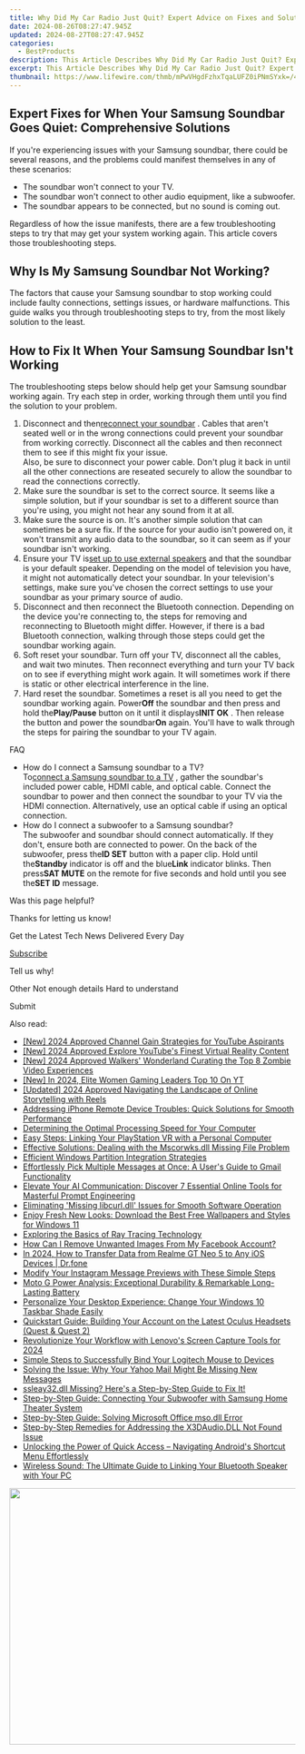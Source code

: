```yaml
---
title: Why Did My Car Radio Just Quit? Expert Advice on Fixes and Solutions
date: 2024-08-26T08:27:47.945Z
updated: 2024-08-27T08:27:47.945Z
categories:
  - BestProducts
description: This Article Describes Why Did My Car Radio Just Quit? Expert Advice on Fixes and Solutions
excerpt: This Article Describes Why Did My Car Radio Just Quit? Expert Advice on Fixes and Solutions
thumbnail: https://www.lifewire.com/thmb/mPwVHgdFzhxTqaLUFZ0iPNmSYxk=/400x300/filters:no_upscale():max_bytes(150000):strip_icc():format(webp)/GettyImages-1189839322-a6191f04389345e3b1cd1080201cfc67.jpg
---
```


## Expert Fixes for When Your Samsung Soundbar Goes Quiet: Comprehensive Solutions
 If you're experiencing issues with your Samsung soundbar, there could be several reasons, and the problems could manifest themselves in any of these scenarios:

* The soundbar won't connect to your TV.
* The soundbar won't connect to other audio equipment, like a subwoofer.
* The soundbar appears to be connected, but no sound is coming out.

 Regardless of how the issue manifests, there are a few troubleshooting steps to try that may get your system working again. This article covers those troubleshooting steps.

## Why Is My Samsung Soundbar Not Working?

 The factors that cause your Samsung soundbar to stop working could include faulty connections, settings issues, or hardware malfunctions. This guide walks you through troubleshooting steps to try, from the most likely solution to the least.

## How to Fix It When Your Samsung Soundbar Isn't Working

 The troubleshooting steps below should help get your Samsung soundbar working again. Try each step in order, working through them until you find the solution to your problem.

1. Disconnect and then[reconnect your soundbar](https://www.lifewire.com/connect-tv-to-external-audio-system-1846816) . Cables that aren't seated well or in the wrong connections could prevent your soundbar from working correctly. Disconnect all the cables and then reconnect them to see if this might fix your issue.  
 Also, be sure to disconnect your power cable. Don't plug it back in until all the other connections are reseated securely to allow the soundbar to read the connections correctly.
2. Make sure the soundbar is set to the correct source. It seems like a simple solution, but if your soundbar is set to a different source than you're using, you might not hear any sound from it at all.
3. Make sure the source is on. It's another simple solution that can sometimes be a sure fix. If the source for your audio isn't powered on, it won't transmit any audio data to the soundbar, so it can seem as if your soundbar isn't working.
4. Ensure your TV is[set up to use external speakers](https://www.lifewire.com/connect-and-set-up-a-sound-bar-4138615) and that the soundbar is your default speaker. Depending on the model of television you have, it might not automatically detect your soundbar. In your television's settings, make sure you've chosen the correct settings to use your soundbar as your primary source of audio.
5. Disconnect and then reconnect the Bluetooth connection. Depending on the device you're connecting to, the steps for removing and reconnecting to Bluetooth might differ. However, if there is a bad Bluetooth connection, walking through those steps could get the soundbar working again.
6. Soft reset your soundbar. Turn off your TV, disconnect all the cables, and wait two minutes. Then reconnect everything and turn your TV back on to see if everything might work again. It will sometimes work if there is static or other electrical interference in the line.
7. Hard reset the soundbar. Sometimes a reset is all you need to get the soundbar working again. Power**Off** the soundbar and then press and hold the**Play/Pause** button on it until it displays**INIT OK** . Then release the button and power the soundbar**On** again. You'll have to walk through the steps for pairing the soundbar to your TV again.

 FAQ

* How do I connect a Samsung soundbar to a TV?  
 To[connect a Samsung soundbar to a TV](https://www.lifewire.com/connect-samsung-soundbar-to-tv-5217392) , gather the soundbar's included power cable, HDMI cable, and optical cable. Connect the soundbar to power and then connect the soundbar to your TV via the HDMI connection. Alternatively, use an optical cable if using an optical connection.
* How do I connect a subwoofer to a Samsung soundbar?  
 The subwoofer and soundbar should connect automatically. If they don't, ensure both are connected to power. On the back of the subwoofer, press the**ID SET** button with a paper clip. Hold until the**Standby** indicator is off and the blue**Link** indicator blinks. Then press**SAT MUTE** on the remote for five seconds and hold until you see the**SET ID** message.

Was this page helpful?

Thanks for letting us know!

 Get the Latest Tech News Delivered Every Day

[Subscribe](https://www.lifewire.com/#)

Tell us why!

 Other  Not enough details  Hard to understand

 Submit

<ins class="adsbygoogle"
     style="display:block"
     data-ad-format="autorelaxed"
     data-ad-client="ca-pub-7571918770474297"
     data-ad-slot="1223367746"></ins>



<ins class="adsbygoogle"
     style="display:block"
     data-ad-client="ca-pub-7571918770474297"
     data-ad-slot="8358498916"
     data-ad-format="auto"
     data-full-width-responsive="true"></ins>

<span class="atpl-alsoreadstyle">Also read:</span>
<div><ul>
<li><a href="https://facebook-record-videos.techidaily.com/new-2024-approved-channel-gain-strategies-for-youtube-aspirants/"><u>[New] 2024 Approved  Channel Gain Strategies for YouTube Aspirants</u></a></li>
<li><a href="https://youtube-data.techidaily.com/024-approved-explore-youtubes-finest-virtual-reality-content/"><u>[New] 2024 Approved  Explore  YouTube's Finest Virtual Reality Content</u></a></li>
<li><a href="https://digital-screen-recording.techidaily.com/new-2024-approved-walkers-wonderland-curating-the-top-8-zombie-video-experiences/"><u>[New] 2024 Approved  Walkers' Wonderland  Curating the Top 8 Zombie Video Experiences</u></a></li>
<li><a href="https://facebook-video-share.techidaily.com/new-in-2024-elite-women-gaming-leaders-top-10-on-yt/"><u>[New] In 2024, Elite Women Gaming Leaders  Top 10 On YT</u></a></li>
<li><a href="https://facebook-video-content.techidaily.com/updated-2024-approved-navigating-the-landscape-of-online-storytelling-with-reels/"><u>[Updated] 2024 Approved  Navigating the Landscape of Online Storytelling with Reels</u></a></li>
<li><a href="https://tech-recovery.techidaily.com/addressing-iphone-remote-device-troubles-quick-solutions-for-smooth-performance/"><u>Addressing iPhone Remote Device Troubles: Quick Solutions for Smooth Performance</u></a></li>
<li><a href="https://tech-recovery.techidaily.com/determining-the-optimal-processing-speed-for-your-computer/"><u>Determining the Optimal Processing Speed for Your Computer</u></a></li>
<li><a href="https://tech-recovery.techidaily.com/easy-steps-linking-your-playstation-vr-with-a-personal-computer/"><u>Easy Steps: Linking Your PlayStation VR with a Personal Computer</u></a></li>
<li><a href="https://tech-recovery.techidaily.com/effective-solutions-dealing-with-the-mscorwksdll-missing-file-problem/"><u>Effective Solutions: Dealing with the Mscorwks.dll Missing File Problem</u></a></li>
<li><a href="https://windows11.techidaily.com/efficient-windows-partition-integration-strategies/"><u>Efficient Windows Partition Integration Strategies</u></a></li>
<li><a href="https://tech-recovery.techidaily.com/effortlessly-pick-multiple-messages-at-once-a-users-guide-to-gmail-functionality/"><u>Effortlessly Pick Multiple Messages at Once: A User's Guide to Gmail Functionality</u></a></li>
<li><a href="https://tech-revival.techidaily.com/elevate-your-ai-communication-discover-7-essential-online-tools-for-masterful-prompt-engineering/"><u>Elevate Your AI Communication: Discover 7 Essential Online Tools for Masterful Prompt Engineering</u></a></li>
<li><a href="https://tech-recovery.techidaily.com/eliminating-missing-libcurldll-issues-for-smooth-software-operation/"><u>Eliminating 'Missing libcurl.dll' Issues for Smooth Software Operation</u></a></li>
<li><a href="https://tech-recovery.techidaily.com/enjoy-fresh-new-looks-download-the-best-free-wallpapers-and-styles-for-windows-11/"><u>Enjoy Fresh New Looks: Download the Best Free Wallpapers and Styles for Windows 11</u></a></li>
<li><a href="https://tech-recovery.techidaily.com/exploring-the-basics-of-ray-tracing-technology/"><u>Exploring the Basics of Ray Tracing Technology</u></a></li>
<li><a href="https://tech-recovery.techidaily.com/how-can-i-remove-unwanted-images-from-my-facebook-account/"><u>How Can I Remove Unwanted Images From My Facebook Account?</u></a></li>
<li><a href="https://android-transfer.techidaily.com/in-2024-how-to-transfer-data-from-realme-gt-neo-5-to-any-ios-devices-drfone-by-drfone-transfer-from-android-transfer-from-android/"><u>In 2024, How to Transfer Data from Realme GT Neo 5 to Any iOS Devices | Dr.fone</u></a></li>
<li><a href="https://tech-recovery.techidaily.com/modify-your-instagram-message-previews-with-these-simple-steps/"><u>Modify Your Instagram Message Previews with These Simple Steps</u></a></li>
<li><a href="https://buynow-marvelous.techidaily.com/moto-g-power-analysis-exceptional-durability-and-remarkable-long-lasting-battery/"><u>Moto G Power Analysis: Exceptional Durability & Remarkable Long-Lasting Battery</u></a></li>
<li><a href="https://tech-recovery.techidaily.com/personalize-your-desktop-experience-change-your-windows-10-taskbar-shade-easily/"><u>Personalize Your Desktop Experience: Change Your Windows 10 Taskbar Shade Easily</u></a></li>
<li><a href="https://tech-recovery.techidaily.com/quickstart-guide-building-your-account-on-the-latest-oculus-headsets-quest-and-quest-2/"><u>Quickstart Guide: Building Your Account on the Latest Oculus Headsets (Quest & Quest 2)</u></a></li>
<li><a href="https://video-screen-grab.techidaily.com/revolutionize-your-workflow-with-lenovos-screen-capture-tools-for-2024/"><u>Revolutionize Your Workflow with Lenovo's Screen Capture Tools for 2024</u></a></li>
<li><a href="https://tech-recovery.techidaily.com/simple-steps-to-successfully-bind-your-logitech-mouse-to-devices/"><u>Simple Steps to Successfully Bind Your Logitech Mouse to Devices</u></a></li>
<li><a href="https://tech-recovery.techidaily.com/solving-the-issue-why-your-yahoo-mail-might-be-missing-new-messages/"><u>Solving the Issue: Why Your Yahoo Mail Might Be Missing New Messages</u></a></li>
<li><a href="https://tech-recovery.techidaily.com/1722873704064-ssleay32dll-missing-heres-a-step-by-step-guide-to-fix-it/"><u>ssleay32.dll Missing? Here's a Step-by-Step Guide to Fix It!</u></a></li>
<li><a href="https://tech-recovery.techidaily.com/step-by-step-guide-connecting-your-subwoofer-with-samsung-home-theater-system/"><u>Step-by-Step Guide: Connecting Your Subwoofer with Samsung Home Theater System</u></a></li>
<li><a href="https://tech-recovery.techidaily.com/step-by-step-guide-solving-microsoft-office-msodll-error/"><u>Step-by-Step Guide: Solving Microsoft Office mso.dll Error</u></a></li>
<li><a href="https://tech-recovery.techidaily.com/step-by-step-remedies-for-addressing-the-x3daudiodll-not-found-issue/"><u>Step-by-Step Remedies for Addressing the X3DAudio.DLL Not Found Issue</u></a></li>
<li><a href="https://tech-recovery.techidaily.com/unlocking-the-power-of-quick-access-navigating-androids-shortcut-menu-effortlessly/"><u>Unlocking the Power of Quick Access – Navigating Android's Shortcut Menu Effortlessly</u></a></li>
<li><a href="https://tech-recovery.techidaily.com/wireless-sound-the-ultimate-guide-to-linking-your-bluetooth-speaker-with-your-pc/"><u>Wireless Sound: The Ultimate Guide to Linking Your Bluetooth Speaker with Your PC</u></a></li>
</ul></div>

<!-- affiliate ads begin -->
<a href="https://ukaidot.sjv.io/c/5597632/1793234/19578" target="_top" id="1793234"><img src="//a.impactradius-go.com/display-ad/19578-1793234" border="0" alt="" width="678" height="452"/></a><img height="0" width="0" src="https://imp.pxf.io/i/5597632/1793234/19578" style="position:absolute;visibility:hidden;" border="0" />
<!-- affiliate ads end -->